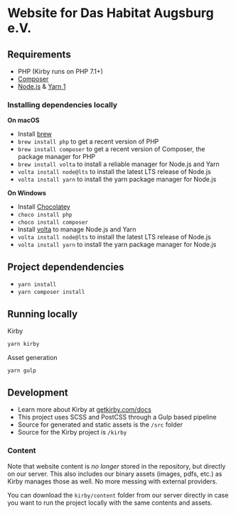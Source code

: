 # Website for Das Habitat Augsburg e.V.

## Requirements

- PHP (Kirby runs on PHP 7.1+)
- [Composer](https://getcomposer.org)
- [Node.js](https://nodejs.org/) & [Yarn 1](https://classic.yarnpkg.com/)

### Installing dependencies locally

**On macOS**

- Install [brew](https://brew.sh/) 
- `brew install php` to get a recent version of PHP
- `brew install composer` to get a recent version of Composer, the package manager for PHP
- `brew install volta` to install a reliable manager for Node.js and Yarn
- `volta install node@lts` to install the latest LTS release of Node.js
- `volta install yarn` to install the yarn package manager for Node.js

**On Windows**

- Install [Chocolatey](https://chocolatey.org)
- `choco install php`
- `choco install composer`
- Install [volta](https://docs.volta.sh/guide/getting-started#windows-installation) 
  to manage Node.js and Yarn
- `volta install node@lts` to install the latest LTS release of Node.js
- `volta install yarn` to install the yarn package manager for Node.js

## Project dependendencies

- `yarn install`
- `yarn composer install`

## Running locally

Kirby

```sh
yarn kirby
```

Asset generation

```sh
yarn gulp
```

## Development

- Learn more about Kirby at [getkirby.com/docs](https://getkirby.com/docs)
- This project uses SCSS and PostCSS through a Gulp based pipeline
- Source for generated and static assets is the `/src` folder
- Source for the Kirby project is `/kirby`

### Content

Note that website content is *no longer* stored in the repository, but directly on our server. This also includes our binary assets (images, pdfs, etc.) as Kirby manages those as well. No more messing with external providers.

You can download the `kirby/content` folder from our server directly in case you want to run the project locally with the same contents and assets. 
